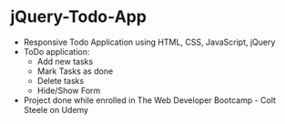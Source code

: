 # jQuery-Todo-App
- Responsive Todo Application using HTML, CSS, JavaScript, jQuery
- ToDo application: 
  - Add new tasks
  - Mark Tasks as done
  - Delete tasks
  - Hide/Show Form
- Project done while enrolled in The Web Developer Bootcamp - Colt Steele on Udemy
